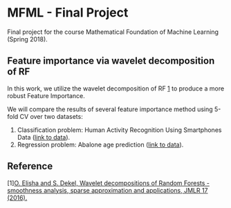 # MFML - Final Project

Final project for the course Mathematical Foundation of Machine Learning (Spring 2018).

## Feature importance via wavelet decomposition of RF

In this work, we utilize the wavelet decomposition of RF [1](#1) to produce a more robust Feature Importance.

We will compare the results of several feature importance method using 5-fold CV over two datasets:

1. Classification problem: Human Activity Recognition Using Smartphones Data ([link to data](https://archive.ics.uci.edu/ml/datasets/Human+Activity+Recognition+Using+Smartphones)).
2. Regression problem: Abalone age prediction ([link to data](https://archive.ics.uci.edu/ml/datasets/Abalone)).

## Reference 

<a name="1">[1]</a>[O. Elisha and S. Dekel, Wavelet decompositions of Random Forests - smoothness analysis, sparse
approximation and applications, JMLR 17 (2016).](http://www.jmlr.org/papers/volume17/15-203/15-203.pdf)